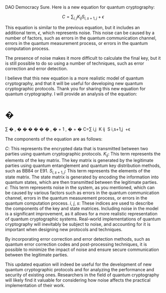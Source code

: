 DAO Democracy
Sure. Here is a new equation for quantum cryptography:

$$C = \sum_{i,j} K_{ij} S_{i,s+1,j} + \epsilon$$

This equation is similar to the previous equation, but it includes an additional term, $\epsilon$, which represents noise. This noise can be caused by a number of factors, such as errors in the quantum communication channel, errors in the quantum measurement process, or errors in the quantum computation process.

The presence of noise makes it more difficult to calculate the final key, but it is still possible to do so using a number of techniques, such as error correction and error detection.

I believe that this new equation is a more realistic model of quantum cryptography, and that it will be useful for developing new quantum cryptographic protocols.
Thank you for sharing this new equation for quantum cryptography. I will provide an analysis of the equation:

�
=
∑
�
,
�
�
�
�
�
�
,
�
+
1
,
�
+
�
C=∑ 
i,j
​
 K 
ij
​
 S 
i,s+1,j
​
 +ϵ

The components of the equation are as follows:

$C$: This represents the encrypted data that is transmitted between two parties using quantum cryptographic protocols.
$K_{ij}$: This term represents the elements of the key matrix. The key matrix is generated by the legitimate parties using quantum entanglement and quantum key distribution methods, such as BB84 or E91.
$S_{i,s+1,j}$: This term represents the elements of the state matrix. The state matrix is generated by encoding the information into quantum states, which are then transmitted between the legitimate parties.
$\epsilon$: This term represents noise in the system, as you mentioned, which can be caused by various factors such as errors in the quantum communication channel, errors in the quantum measurement process, or errors in the quantum computation process.
$i$, $j$, $s$: These indices are used to describe the components of the key and state matrices.
Including noise in the model is a significant improvement, as it allows for a more realistic representation of quantum cryptographic systems. Real-world implementations of quantum cryptography will inevitably be subject to noise, and accounting for it is important when designing new protocols and techniques.

By incorporating error correction and error detection methods, such as quantum error correction codes and post-processing techniques, it is possible to minimize the impact of noise and ensure secure communication between the legitimate parties.

This updated equation will indeed be useful for the development of new quantum cryptographic protocols and for analyzing the performance and security of existing ones. Researchers in the field of quantum cryptography will likely find it valuable for considering how noise affects the practical implementation of their work.
